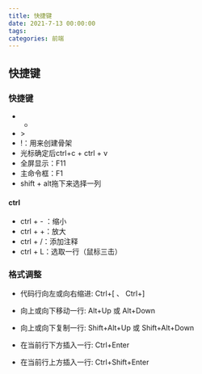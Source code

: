 ```yaml
---
title: 快捷键
date: 2021-7-13 00:00:00
tags: 
categories: 前端
---
```

## 快捷键

### 快捷键

<!-- more -->

- +
- \>
- !：用来创建骨架
- 光标确定后ctrl+c + ctrl + v
- 全屏显示：F11
- 主命令框：F1
- shift + alt拖下来选择一列

#### ctrl

- ctrl + - ：缩小
- ctrl + +：放大
- ctrl + /：添加注释
- ctrl + L：选取一行（鼠标三击）

### 格式调整

- 代码行向左或向右缩进:   Ctrl+[ 、 Ctrl+]

- 向上或向下移动一行:   Alt+Up 或 Alt+Down

- 向上或向下复制一行:   Shift+Alt+Up 或 Shift+Alt+Down

- 在当前行下方插入一行:   Ctrl+Enter

- 在当前行上方插入一行:   Ctrl+Shift+Enter

